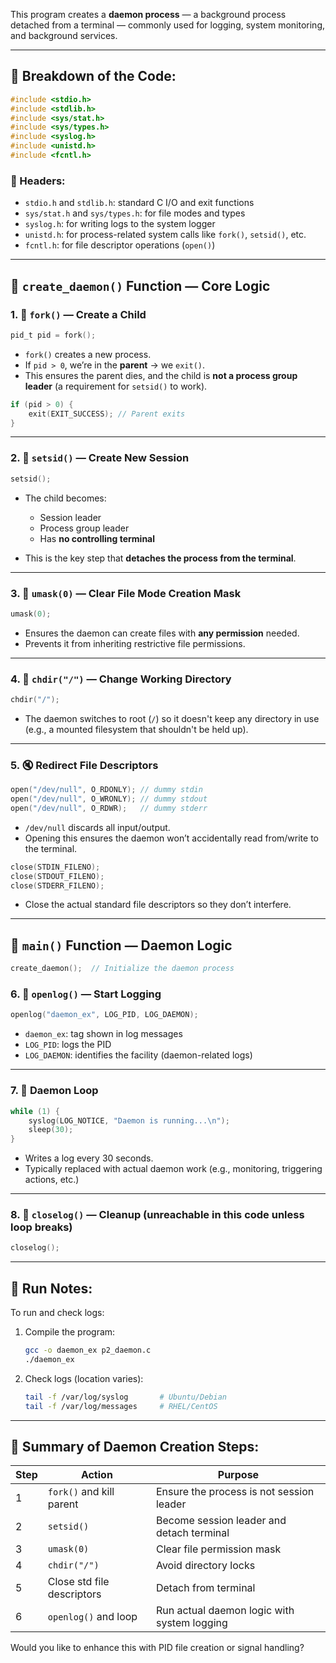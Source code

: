 This program creates a **daemon process** — a background process detached from a terminal — commonly used for logging, system monitoring, and background services.

---

## 🔧 Breakdown of the Code:

```c
#include <stdio.h>
#include <stdlib.h>
#include <sys/stat.h>
#include <sys/types.h>
#include <syslog.h>
#include <unistd.h>
#include <fcntl.h>
```

### 🔹 Headers:

* `stdio.h` and `stdlib.h`: standard C I/O and exit functions
* `sys/stat.h` and `sys/types.h`: for file modes and types
* `syslog.h`: for writing logs to the system logger
* `unistd.h`: for process-related system calls like `fork()`, `setsid()`, etc.
* `fcntl.h`: for file descriptor operations (`open()`)

---

## 🧩 `create_daemon()` Function — Core Logic

### 1. 🔄 `fork()` — Create a Child

```c
pid_t pid = fork();
```

* `fork()` creates a new process.
* If `pid > 0`, we’re in the **parent** → we `exit()`.
* This ensures the parent dies, and the child is **not a process group leader** (a requirement for `setsid()` to work).

```c
if (pid > 0) {
    exit(EXIT_SUCCESS); // Parent exits
}
```

---

### 2. 🧭 `setsid()` — Create New Session

```c
setsid();
```

* The child becomes:

  * Session leader
  * Process group leader
  * Has **no controlling terminal**
* This is the key step that **detaches the process from the terminal**.

---

### 3. 🧼 `umask(0)` — Clear File Mode Creation Mask

```c
umask(0);
```

* Ensures the daemon can create files with **any permission** needed.
* Prevents it from inheriting restrictive file permissions.

---

### 4. 📂 `chdir("/")` — Change Working Directory

```c
chdir("/");
```

* The daemon switches to root (`/`) so it doesn't keep any directory in use (e.g., a mounted filesystem that shouldn't be held up).

---

### 5. 🔇 Redirect File Descriptors

```c
open("/dev/null", O_RDONLY); // dummy stdin
open("/dev/null", O_WRONLY); // dummy stdout
open("/dev/null", O_RDWR);   // dummy stderr
```

* `/dev/null` discards all input/output.
* Opening this ensures the daemon won’t accidentally read from/write to the terminal.

```c
close(STDIN_FILENO);
close(STDOUT_FILENO);
close(STDERR_FILENO);
```

* Close the actual standard file descriptors so they don’t interfere.

---

## 🧠 `main()` Function — Daemon Logic

```c
create_daemon();  // Initialize the daemon process
```

### 6. 🧾 `openlog()` — Start Logging

```c
openlog("daemon_ex", LOG_PID, LOG_DAEMON);
```

* `daemon_ex`: tag shown in log messages
* `LOG_PID`: logs the PID
* `LOG_DAEMON`: identifies the facility (daemon-related logs)

---

### 7. 🔁 Daemon Loop

```c
while (1) {
    syslog(LOG_NOTICE, "Daemon is running...\n");
    sleep(30);
}
```

* Writes a log every 30 seconds.
* Typically replaced with actual daemon work (e.g., monitoring, triggering actions, etc.)

---

### 8. 🛑 `closelog()` — Cleanup (unreachable in this code unless loop breaks)

```c
closelog();
```

---

## 🧪 Run Notes:

To run and check logs:

1. Compile the program:

   ```bash
   gcc -o daemon_ex p2_daemon.c
   ./daemon_ex
   ```

2. Check logs (location varies):

   ```bash
   tail -f /var/log/syslog       # Ubuntu/Debian
   tail -f /var/log/messages     # RHEL/CentOS
   ```

---

## 📌 Summary of Daemon Creation Steps:

| Step | Action                     | Purpose                                     |
| ---- | -------------------------- | ------------------------------------------- |
| 1    | `fork()` and kill parent   | Ensure the process is not session leader    |
| 2    | `setsid()`                 | Become session leader and detach terminal   |
| 3    | `umask(0)`                 | Clear file permission mask                  |
| 4    | `chdir("/")`               | Avoid directory locks                       |
| 5    | Close std file descriptors | Detach from terminal                        |
| 6    | `openlog()` and loop       | Run actual daemon logic with system logging |

Would you like to enhance this with PID file creation or signal handling?
